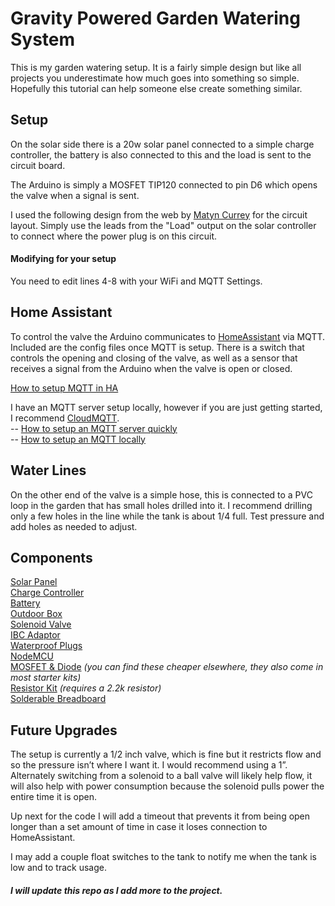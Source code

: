 # Gravity Powered Garden Watering System

This is my garden watering setup. It is a fairly simple design but like all projects you underestimate how much goes into something so simple. Hopefully this tutorial can help someone else create something similar. 

## Setup

On the solar side there is a 20w solar panel connected to a simple charge controller, the battery is also connected to this and the load is sent to the circuit board.

The Arduino is simply a MOSFET TIP120 connected to pin D6 which opens the valve when a signal is sent.

I used the following design from the web by 
[Matyn Currey](http://www.martyncurrey.com/controlling-a-solenoid-valve-from-an-arduino/) for the circuit layout. Simply use the leads from the "Load" output on the solar controller to connect where the power plug is on this circuit.

#### Modifying for your setup
You need to edit lines 4-8 with your WiFi and MQTT Settings. 

## Home Assistant

To control the valve the Arduino communicates to [HomeAssistant](https://www.home-assistant.io/) via MQTT. Included are the config files once MQTT is setup. There is a switch that controls the opening and closing of the valve, as well as a sensor that receives a signal from the Arduino when the valve is open or closed. 

[How to setup MQTT in HA](https://www.home-assistant.io/integrations/mqtt/)

I have an MQTT server setup locally, however if you are just getting started, I recommend [CloudMQTT](https://www.cloudmqtt.com/). <br>-- [How to setup an MQTT server quickly](https://www.cloudmqtt.com/docs/index.html)
<br>-- [How to setup an MQTT locally](https://appcodelabs.com/introduction-to-iot-build-an-mqtt-server-using-raspberry-pi)

## Water Lines

On the other end of the valve is a simple hose, this is connected to a PVC loop in the garden that has small holes drilled into it. I recommend drilling only a few holes in the line while the tank is about 1/4 full. Test pressure and add holes as needed to adjust. 

## Components

[Solar Panel](https://www.amazon.com/dp/B0833N3FGH/ref=cm_sw_em_r_mt_dp_U_GGciFbWQ0X8XP)<br>
[Charge Controller](https://www.amazon.com/dp/B072MMDY4F/ref=cm_sw_em_r_mt_dp_U_vGciFbX19YY85)<br>
[Battery](https://www.menards.com/main/tools/automotive/automotive-batteries/fvp-reg-voltedge-reg-u1l-215v-lawn-and-garden-battery/2609714/p-4364363665501704-c-1516819218414.htm)<br>
[Outdoor Box](https://www.amazon.com/gp/product/B07PWD6QPX/ref=ppx_yo_dt_b_asin_title_o08_s01?ie=UTF8&psc=1)<br>
[Solenoid Valve](https://www.amazon.com/gp/product/B07G982TXM/ref=ppx_yo_dt_b_asin_title_o09_s00?ie=UTF8&psc=1)<br>
[IBC Adaptor](https://www.amazon.com/gp/product/B075B5R5FX/ref=ppx_yo_dt_b_asin_title_o00_s00?ie=UTF8&psc=1)<br>
[Waterproof Plugs](https://www.amazon.com/gp/product/B01F54PFLE/ref=ppx_yo_dt_b_asin_title_o07_s00?ie=UTF8&psc=1)<br>
[NodeMCU](https://www.amazon.com/HiLetgo-Internet-Development-Wireless-Micropython/dp/B010N1SPRK/ref=sr_1_2_sspa?dchild=1&keywords=nodeMCU&qid=1595943339&sr=8-2-spons&psc=1&spLa=ZW5jcnlwdGVkUXVhbGlmaWVyPUEyQVBSOTdaVUFZMkYyJmVuY3J5cHRlZElkPUEwOTA5NTQ0SUFFQUNRT1M4U0Q1JmVuY3J5cHRlZEFkSWQ9QTA1MzgxMzBXT0pVQk1BNTRNQ1Amd2lkZ2V0TmFtZT1zcF9hdGYmYWN0aW9uPWNsaWNrUmVkaXJlY3QmZG9Ob3RMb2dDbGljaz10cnVl)<br>
[MOSFET & Diode](https://www.amazon.com/TIP120-Darlington-Transistor-Arduino-Diodes/dp/B00FVLGYEY) *(you can find these cheaper elsewhere, they also come in most starter kits)* <br>
[Resistor Kit](https://www.amazon.com/Elegoo-Values-Resistor-Assortment-Compliant/dp/B072BL2VX1/ref=sr_1_3?dchild=1&keywords=resistor+kit&qid=1595967748&sr=8-3) *(requires a 2.2k resistor)* <br>
[Solderable Breadboard](https://www.amazon.com/ELEGOO-Prototype-Soldering-Compatible-Arduino/dp/B072Z7Y19F/ref=sr_1_4?dchild=1&keywords=breadboard+solderable&qid=1595967819&sr=8-4)


## Future Upgrades

The setup is currently a 1/2 inch valve, which is fine but it restricts flow and so the pressure isn’t where I want it. I would recommend using a 1”. Alternately switching from a solenoid to a ball valve will likely help flow, it will also help with power consumption because the solenoid pulls power the entire time it is open. 

Up next for the code I will add a timeout that prevents it from being open longer than a set amount of time in case it loses connection to HomeAssistant.

I may add a couple float switches to the tank to notify me when the tank is low and to track usage.

##### I will update this repo as I add more to the project.
